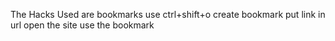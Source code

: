 The Hacks Used are bookmarks
use ctrl+shift+o
create bookmark
put link in url
open the site
use the bookmark
